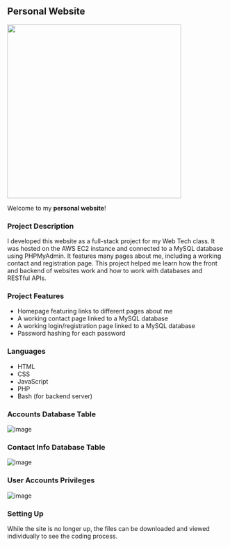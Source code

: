 ## Personal Website
<img src="https://github.com/user-attachments/assets/3d0811b2-c463-43f4-bef3-b15a8b5bc74a" width="400"/>

Welcome to my **personal website**!

### Project Description
I developed this website as a full-stack project for my Web Tech class. It was hosted on the AWS EC2 instance and connected to a MySQL database using PHPMyAdmin. It features many pages about me, including a working contact and registration page. This project helped me learn how the front and backend of websites work and how to work with databases and RESTful APIs.

### Project Features
- Homepage featuring links to different pages about me
- A working contact page linked to a MySQL database
- A working login/registration page linked to a MySQL database
- Password hashing for each password

### Languages
- HTML
- CSS
- JavaScript
- PHP
- Bash (for backend server)

### Accounts Database Table
![image](https://github.com/user-attachments/assets/86d68c56-659b-413a-b387-30e5c8f28536)

### Contact Info Database Table
![image](https://github.com/user-attachments/assets/61b9c327-535d-491d-97f4-bad0c6ff1c4f)

### User Accounts Privileges

![image](https://github.com/user-attachments/assets/e908a0dd-93ea-4d2b-84d8-ea4755179e71)

### Setting Up
While the site is no longer up, the files can be downloaded and viewed individually to see the coding process.
